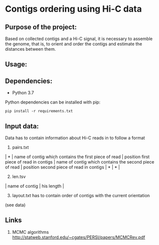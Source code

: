 # Contigs ordering using Hi-C data

## Purpose of the project:
Based on collected contigs and a Hi-C signal, it is necessary to assemble the genome, that is, to orient and order the contigs and estimate the distances between them.

## Usage:


## Dependencies:
* Python 3.7

Python dependencies can be installed with pip:
 
 `
 pip install -r requirements.txt
 `

## Input data:
Data has to contain information about Hi-C reads in to follow a format

1) pairs.txt

| * | name of contig which contains the first piece of read | position first piece of read in contigs | name of contig which contains the second piece of read | position second  piece of read in contigs | * | * |

2) len.tsv

| name of contig | his length |

3) layout.txt has to contain order of contigs with the current orientation

(see data)

## Links 
1. MCMC algorithms
http://statweb.stanford.edu/~cgates/PERSI/papers/MCMCRev.pdf
